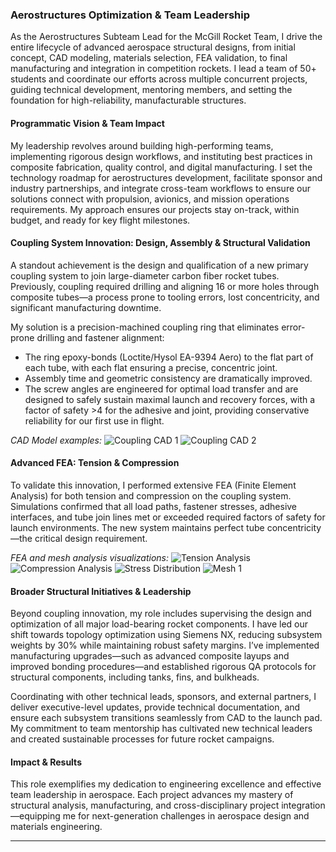 ### Aerostructures Optimization & Team Leadership

As the Aerostructures Subteam Lead for the McGill Rocket Team, I drive the entire lifecycle of advanced aerospace structural designs, from initial concept, CAD modeling, materials selection, FEA validation, to final manufacturing and integration in competition rockets. I lead a team of 50+ students and coordinate our efforts across multiple concurrent projects, guiding technical development, mentoring members, and setting the foundation for high-reliability, manufacturable structures.

#### Programmatic Vision & Team Impact

My leadership revolves around building high-performing teams, implementing rigorous design workflows, and instituting best practices in composite fabrication, quality control, and digital manufacturing. I set the technology roadmap for aerostructures development, facilitate sponsor and industry partnerships, and integrate cross-team workflows to ensure our solutions connect with propulsion, avionics, and mission operations requirements. My approach ensures our projects stay on-track, within budget, and ready for key flight milestones.

#### Coupling System Innovation: Design, Assembly & Structural Validation

A standout achievement is the design and qualification of a new primary coupling system to join large-diameter carbon fiber rocket tubes. Previously, coupling required drilling and aligning 16 or more holes through composite tubes—a process prone to tooling errors, lost concentricity, and significant manufacturing downtime. 

My solution is a precision-machined coupling ring that eliminates error-prone drilling and fastener alignment:

- The ring epoxy-bonds (Loctite/Hysol EA-9394 Aero) to the flat part of each tube, with each flat ensuring a precise, concentric joint.
- Assembly time and geometric consistency are dramatically improved.
- The screw angles are engineered for optimal load transfer and are designed to safely sustain maximal launch and recovery forces, with a factor of safety >4 for the adhesive and joint, providing conservative reliability for our first use in flight.

*CAD Model examples:*
![Coupling CAD 1](assets/aerostructures/image-2.png)
![Coupling CAD 2](assets/aerostructures/image-3.png)

#### Advanced FEA: Tension & Compression

To validate this innovation, I performed extensive FEA (Finite Element Analysis) for both tension and compression on the coupling system. Simulations confirmed that all load paths, fastener stresses, adhesive interfaces, and tube join lines met or exceeded required factors of safety for launch environments. The new system maintains perfect tube concentricity—the critical design requirement.

*FEA and mesh analysis visualizations:*
![Tension Analysis](assets/aerostructures/Screenshot-2025-10-24-165057.png)
![Compression Analysis](assets/aerostructures/Screenshot-2025-10-24-165655.png)
![Stress Distribution](assets/aerostructures/Screenshot-2025-10-24-170527.png)
![Mesh 1](assets/aerostructures/Screenshot-2025-10-24-172238.jpg)

#### Broader Structural Initiatives & Leadership

Beyond coupling innovation, my role includes supervising the design and optimization of all major load-bearing rocket components. I have led our shift towards topology optimization using Siemens NX, reducing subsystem weights by 30% while maintaining robust safety margins. I’ve implemented manufacturing upgrades—such as advanced composite layups and improved bonding procedures—and established rigorous QA protocols for structural components, including tanks, fins, and bulkheads.

Coordinating with other technical leads, sponsors, and external partners, I deliver executive-level updates, provide technical documentation, and ensure each subsystem transitions seamlessly from CAD to the launch pad. My commitment to team mentorship has cultivated new technical leaders and created sustainable processes for future rocket campaigns.

#### Impact & Results

This role exemplifies my dedication to engineering excellence and effective team leadership in aerospace. Each project advances my mastery of structural analysis, manufacturing, and cross-disciplinary project integration—equipping me for next-generation challenges in aerospace design and materials engineering.

---
